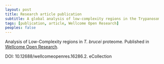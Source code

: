 ```yaml
---
layout: post
title: Research article publication
subtitle: A global analysis of low-complexity regions in the Trypanosoma brucei proteome reveals enrichment in the C-terminus of nucleic acid binding proteins providing potential targets of phosphorylation
tags: [publication, article, Wellcome Open Research]
peoples: false
---
```


Analysis of Low-Complexity regions in *T. brucei* proteome. Published in [Wellcome Open Research](https://wellcomeopenresearch.org/articles/5-219/v2).

DOI: 10.12688/wellcomeopenres.16286.2. eCollection
